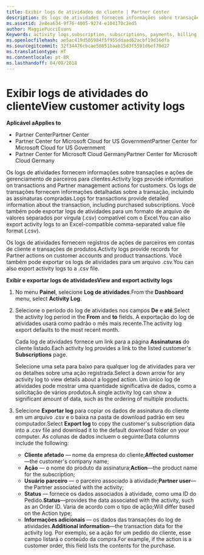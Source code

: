 ```yaml
---
title: Exibir logs de atividades do cliente | Partner Center
description: Os logs de atividades fornecem informações sobre transações e ações de gerenciamento de parceiros para clientes.
ms.assetid: 2e8ea634-9f76-4005-9274-e104170c2ed5
author: MaggiePucciEvans
Keywords: activity logs,subscription, subscriptions, payments, billing, transactions
ms.openlocfilehash: ae5ac419d505984f5f955ddaad62acbf19d16dfa
ms.sourcegitcommit: 32f34476cbcae58651baab15d3f5591d6ef70d27
ms.translationtype: HT
ms.contentlocale: pt-BR
ms.lasthandoff: 04/08/2018
---
```

# <a name="view-customer-activity-logs"></a><span data-ttu-id="850c1-103">Exibir logs de atividades do cliente</span><span class="sxs-lookup"><span data-stu-id="850c1-103">View customer activity logs</span></span>

**<span data-ttu-id="850c1-104">Aplicável a</span><span class="sxs-lookup"><span data-stu-id="850c1-104">Applies to</span></span>**

-  <span data-ttu-id="850c1-105">Partner Center</span><span class="sxs-lookup"><span data-stu-id="850c1-105">Partner Center</span></span>
-  <span data-ttu-id="850c1-106">Partner Center for Microsoft Cloud for US Government</span><span class="sxs-lookup"><span data-stu-id="850c1-106">Partner Center for Microsoft Cloud for US Government</span></span>
-  <span data-ttu-id="850c1-107">Partner Center for Microsoft Cloud Germany</span><span class="sxs-lookup"><span data-stu-id="850c1-107">Partner Center for Microsoft Cloud Germany</span></span>


<span data-ttu-id="850c1-108">Os logs de atividades fornecem informações sobre transações e ações de gerenciamento de parceiros para clientes.</span><span class="sxs-lookup"><span data-stu-id="850c1-108">Activity logs provide information on transactions and Partner management actions for customers.</span></span> <span data-ttu-id="850c1-109">Os logs de transações fornecem informações detalhadas sobre a transação, incluindo as assinaturas compradas.</span><span class="sxs-lookup"><span data-stu-id="850c1-109">Logs for transactions provide detailed information about the transaction, including purchased subscriptions.</span></span> <span data-ttu-id="850c1-110">Você também pode exportar logs de atividades para um formato de arquivo de valores separados por vírgula (.csv) compatível com o Excel.</span><span class="sxs-lookup"><span data-stu-id="850c1-110">You can also export activity logs to an Excel-compatible comma-separated value file format (.csv).</span></span>

<span data-ttu-id="850c1-111">Os logs de atividades fornecem registros de ações de parceiros em contas de cliente e transações de produtos.</span><span class="sxs-lookup"><span data-stu-id="850c1-111">Activity logs provide records for Partner actions on customer accounts and product transactions.</span></span> <span data-ttu-id="850c1-112">Você também pode exportar os logs de atividades para um arquivo .csv.</span><span class="sxs-lookup"><span data-stu-id="850c1-112">You can also export activity logs to a .csv file.</span></span>

**<span data-ttu-id="850c1-113">Exibir e exportar logs de atividades</span><span class="sxs-lookup"><span data-stu-id="850c1-113">View and export activity logs</span></span>**

1.  <span data-ttu-id="850c1-114">No menu **Painel**, selecione **Log de atividades**.</span><span class="sxs-lookup"><span data-stu-id="850c1-114">From the **Dashboard** menu, select **Activity Log**.</span></span>
2.  <span data-ttu-id="850c1-115">Selecione o período do log de atividades nos campos **De** e **até**.</span><span class="sxs-lookup"><span data-stu-id="850c1-115">Select the activity log period in the **From** and **to** fields.</span></span> <span data-ttu-id="850c1-116">A exportação do log de atividades usará como padrão o mês mais recente.</span><span class="sxs-lookup"><span data-stu-id="850c1-116">The activity log export defaults to the most recent month.</span></span>

    <span data-ttu-id="850c1-117">Cada log de atividades fornece um link para a página **Assinaturas** do cliente listado.</span><span class="sxs-lookup"><span data-stu-id="850c1-117">Each activity log provides a link to the listed customer's **Subscriptions** page.</span></span>

    <span data-ttu-id="850c1-118">Selecione uma seta para baixo para qualquer log de atividades para ver os detalhes sobre uma ação registrada.</span><span class="sxs-lookup"><span data-stu-id="850c1-118">Select a down arrow for any activity log to view details about a logged action.</span></span> <span data-ttu-id="850c1-119">Um único log de atividades pode mostrar uma quantidade significativa de dados, como a solicitação de vários produtos.</span><span class="sxs-lookup"><span data-stu-id="850c1-119">A single activity log can show a significant amount of data, such as the ordering of multiple products.</span></span>

3.  <span data-ttu-id="850c1-120">Selecione **Exportar log** para copiar os dados de assinatura do cliente em um arquivo .csv e o baixa na pasta de download padrão em seu computador.</span><span class="sxs-lookup"><span data-stu-id="850c1-120">Select **Export log** to copy the customer's subscription data into a .csv file and download it to the default download folder on your computer.</span></span> <span data-ttu-id="850c1-121">As colunas de dados incluem o seguinte:</span><span class="sxs-lookup"><span data-stu-id="850c1-121">Data columns include the following:</span></span>
    -   <span data-ttu-id="850c1-122">**Cliente afetado** — nome da empresa do cliente;</span><span class="sxs-lookup"><span data-stu-id="850c1-122">**Affected customer**—the customer's company name;</span></span>
    -   <span data-ttu-id="850c1-123">**Ação** — o nome do produto da assinatura;</span><span class="sxs-lookup"><span data-stu-id="850c1-123">**Action**—the product name for the subscription;</span></span>
    -   <span data-ttu-id="850c1-124">**Usuário parceiro** — o parceiro associado à atividade;</span><span class="sxs-lookup"><span data-stu-id="850c1-124">**Partner user**—the Partner associated with the activity;</span></span>
    -   <span data-ttu-id="850c1-125">**Status** — fornece os dados associados à atividade, como uma ID do Pedido.</span><span class="sxs-lookup"><span data-stu-id="850c1-125">**Status**—provides the data associated with the activity, such as an Order ID.</span></span> <span data-ttu-id="850c1-126">Varia de acordo com o tipo de ação;</span><span class="sxs-lookup"><span data-stu-id="850c1-126">Will differ based on the Action type;</span></span>
    -   <span data-ttu-id="850c1-127">**Informações adicionais** — os dados das transações do log de atividades.</span><span class="sxs-lookup"><span data-stu-id="850c1-127">**Additional information**—the transaction data for the activity log.</span></span> <span data-ttu-id="850c1-128">Por exemplo, se a ação for um pedido do cliente, esse campo listará o conteúdo da compra.</span><span class="sxs-lookup"><span data-stu-id="850c1-128">For example, if the action is a customer order, this field lists the contents for the purchase.</span></span>

 

 



